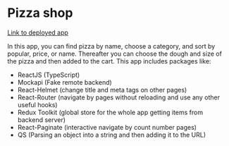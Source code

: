 # Pizza shop

[Link to deployed app](https://react-pizza-khalek.herokuapp.com/)

In this app, you can find pizza by name, choose a category, and sort by popular, price, or name. Thereafter you can choose the dough and size of the pizza and then added to the cart.
This app includes packages like:

- ReactJS (TypeScript)
- Mockapi (Fake remote backend)
- React-Helmet (change title and meta tags on other pages)
- React-Router (navigate by pages without reloading and use any other useful hooks)
- Redux Toolkit (global store for the whole app getting items from backend server)
- React-Paginate (interactive navigate by count number pages)
- QS (Parsing an object into a string and then adding it to the URL)
